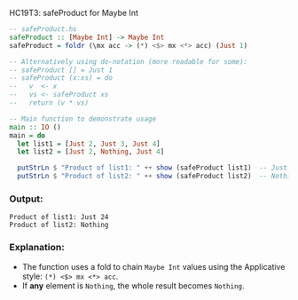 HC19T3: safeProduct for Maybe Int

```haskell
-- safeProduct.hs
safeProduct :: [Maybe Int] -> Maybe Int
safeProduct = foldr (\mx acc -> (*) <$> mx <*> acc) (Just 1)

-- Alternatively using do-notation (more readable for some):
-- safeProduct [] = Just 1
-- safeProduct (x:xs) = do
--   v  <- x
--   vs <- safeProduct xs
--   return (v * vs)

-- Main function to demonstrate usage
main :: IO ()
main = do
  let list1 = [Just 2, Just 3, Just 4]
  let list2 = [Just 2, Nothing, Just 4]

  putStrLn $ "Product of list1: " ++ show (safeProduct list1)  -- Just 24
  putStrLn $ "Product of list2: " ++ show (safeProduct list2)  -- Nothing
```

### Output:

```
Product of list1: Just 24
Product of list2: Nothing
```

### Explanation:

* The function uses a fold to chain `Maybe Int` values using the Applicative style: `(*) <$> mx <*> acc`.
* If **any** element is `Nothing`, the whole result becomes `Nothing`.
